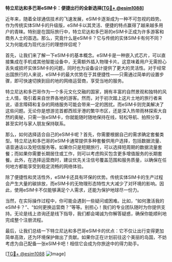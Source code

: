 **特立尼达和多巴哥eSIM卡：便捷出行的全新选择[[TG💪+ @esim1088](https://t.me/s/esim1088)]**

近年来，随着全球通信技术的飞速发展，eSIM卡逐渐成为一种不可忽视的趋势。作为传统实体SIM卡的升级版，eSIM卡以其灵活、便捷的特点赢得了越来越多用户的青睐。特别是在国际旅行中，特立尼达和多巴哥的eSIM卡正成为许多游客和商务人士的首选。那么，究竟什么是eSIM卡？它与传统的实体SIM卡有何不同？又为何能成为现代出行的理想伴侣呢？

首先，让我们来了解一下eSIM卡的基本概念。eSIM卡是一种嵌入式芯片，可以直接集成在手机或其他智能设备中，无需额外插入物理卡片。这意味着用户无需担心丢失或损坏实体SIM卡的问题，同时也为设备设计提供了更大的灵活性。对于经常出国旅行的人来说，eSIM卡的最大优势在于其便捷性——只需通过简单的设置步骤，即可快速切换到目的地的网络运营商，享受当地的服务。

特立尼达和多巴哥作为一个多元文化交融的国家，拥有丰富的自然景观和独特的风土人情，吸引着来自世界各地的游客。然而，对于初次踏上这片土地的旅行者来说，语言障碍和复杂的网络服务可能会带来一定的困扰。而eSIM卡则完美解决了这些问题。无论你是想游览首都西班牙港的繁华市区，还是深入热带雨林探索大自然的奥秘，只需一张eSIM卡，你就能随时随地保持在线，轻松导航、拍照分享，甚至实时与家人朋友保持联系。

那么，如何选择适合自己的eSIM卡呢？首先，你需要根据自己的需求确定套餐类型。特立尼达和多巴哥的eSIM卡通常提供多种套餐供用户选择，包括数据流量、语音通话以及短信服务等。如果你只是短期旅行，可以选择短周期的数据流量套餐；而如果你需要长期居住或工作，则可以考虑购买包含更多增值服务的长期套餐。此外，在选择运营商时，建议优先关注信号覆盖范围和服务质量，以确保在任何地方都能享受到稳定流畅的网络体验。

除了便捷性和灵活性外，eSIM卡还具有环保的优势。传统实体SIM卡的生产过程会产生大量的碳排放，而eSIM卡的无物理形态特性大大减少了对环境的影响。因此，使用eSIM卡不仅能够满足个人需求，还能为保护地球尽一份力。

当然，在实际操作过程中，你可能会遇到一些疑问或困难。比如，“如何激活我的eSIM卡？”、“如何更换运营商？”等等。别担心！我们的专业团队随时为你提供支持。无论是线上咨询还是线下指导，我们都会竭诚为你解答疑惑，确保你能顺利地完成整个注册流程。

最后，让我们总结一下特立尼达和多巴哥eSIM卡的优点：它不仅让出行变得更加简单高效，还为环境保护做出了贡献。如果你正在计划前往这个美丽的岛国，不妨考虑为自己配备一张eSIM卡吧！相信它会成为你旅途中的得力助手。

[[TG💪+ @esim1088](https://t.me/s/esim1088) ![Image](https://i.postimg.cc/4NQfJmqS/Snipaste-2025-05-13-00-14-12.png)]